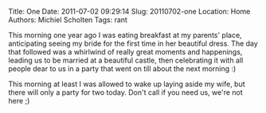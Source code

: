 Title: One
Date: 2011-07-02 09:29:14
Slug: 20110702-one
Location: Home
Authors: Michiel Scholten
Tags: rant

<p>This morning one year ago I was eating breakfast at my parents' place, anticipating seeing my bride for the first time in her beautiful dress. The day that followed was a whirlwind of really great moments and happenings, leading us to be married at a beautiful castle, then celebrating it with all people dear to us in a party that went on till about the next morning :)</p>

<p>This morning at least I was allowed to wake up laying aside my wife, but there will only a party for two today. Don't call if you need us, we're not here ;)</p>